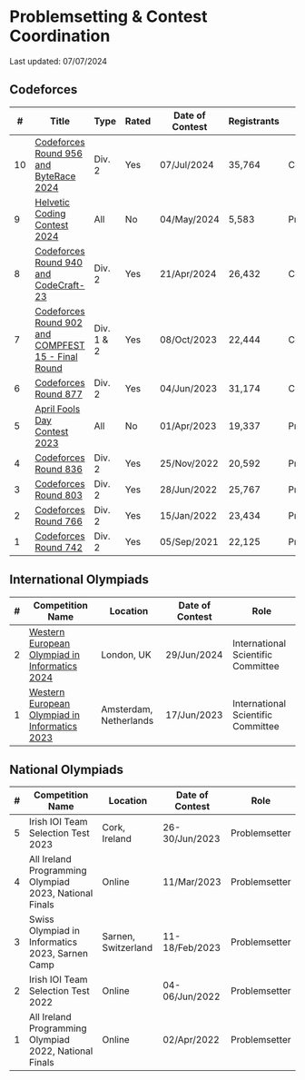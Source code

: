 # Problemsetting & Contest Coordination

Last updated: 07/07/2024

## Codeforces

| # | Title | Type | Rated | Date of Contest | Registrants | Role |
| --- | ----- | ----- | --- | ------- | --- | ---- |
10 | [Codeforces Round 956 and ByteRace 2024](https://codeforces.com/contest/1983) | Div. 2 | Yes | 07/Jul/2024 | 35,764 | Coordinator
9 | [Helvetic Coding Contest 2024](https://codeforces.com/contest/1970) | All | No | 04/May/2024 | 5,583 | Problemsetter
8 | [Codeforces Round 940 and CodeCraft-23](https://codeforces.com/contest/1957) | Div. 2 | Yes | 21/Apr/2024 | 26,432 | Coordinator
7 | [Codeforces Round 902 and COMPFEST 15 - Final Round](https://codeforces.com/contest/1876) | Div. 1 & 2 | Yes | 08/Oct/2023 | 22,444 | Coordinator
6 | [Codeforces Round 877](https://codeforces.com/contest/1838) | Div. 2 | Yes | 04/Jun/2023 | 31,174 | Coordinator
5 | [April Fools Day Contest 2023](https://codeforces.com/contest/1812) | All | No | 01/Apr/2023 | 19,337 | Problemsetter
4 | [Codeforces Round 836](https://codeforces.com/contest/1758) | Div. 2 | Yes | 25/Nov/2022 | 20,592 | Problemsetter
3 | [Codeforces Round 803](https://codeforces.com/contest/1698) | Div. 2 | Yes | 28/Jun/2022 | 25,767 | Problemsetter
2 | [Codeforces Round 766](https://codeforces.com/contest/1627) | Div. 2 | Yes | 15/Jan/2022 | 23,434 | Problemsetter
1 | [Codeforces Round 742](https://codeforces.com/contest/1567) | Div. 2 | Yes | 05/Sep/2021 | 22,125 | Problemsetter

<!--- X | [Codeforces Round XXX](https://codeforces.com/contest/XXXX) | Div. X | Yes | DD/Mon/202Y | XX,XXX | ? --->

## International Olympiads

| # | Competition Name | Location | Date of Contest | Role |
| --- | ----- | ---- | ------- | ---- |
| 2 | [Western European Olympiad in Informatics 2024](https://weoi.org/weoi-2024/) | London, UK | 29/Jun/2024 | International Scientific Committee |
| 1 | [Western European Olympiad in Informatics 2023](https://weoi.org/weoi-2023/) | Amsterdam, Netherlands | 17/Jun/2023 | International Scientific Committee |

<!--- | X | [Olympiad Name](https://suneetmahajan.com/) | City, Country | DD/Mon/202Y | Role Name | --->

## National Olympiads

| # | Competition Name | Location | Date of Contest | Role |
| --- | ----- | ---- | ------- | ---- |
| 5 | Irish IOI Team Selection Test 2023 | Cork, Ireland | 26-30/Jun/2023 | Problemsetter |
| 4 | All Ireland Programming Olympiad 2023, National Finals | Online | 11/Mar/2023 | Problemsetter |
| 3 | Swiss Olympiad in Informatics 2023, Sarnen Camp | Sarnen, Switzerland | 11-18/Feb/2023 | Problemsetter |
| 2 | Irish IOI Team Selection Test 2022 | Online | 04-06/Jun/2022 | Problemsetter |
| 1 | All Ireland Programming Olympiad 2022, National Finals | Online | 02/Apr/2022 | Problemsetter |

<!--- X | [Olympiad Name](https://suneetmahajan.com/) | City, Country | DD/Mon/202Y | Role Name | --->
